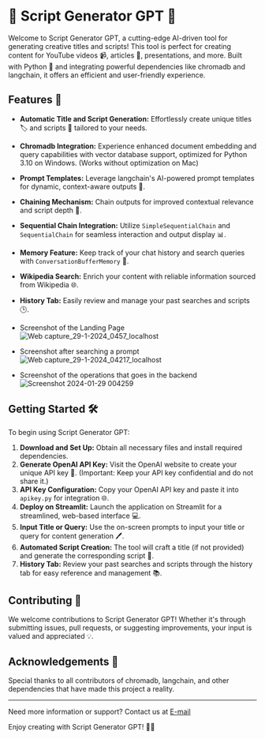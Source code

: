 # 🌟 Script Generator GPT 🌟

Welcome to Script Generator GPT, a cutting-edge AI-driven tool for generating creative titles and scripts! This tool is perfect for creating content for YouTube videos 📹, articles 📰, presentations, and more. Built with Python 🐍 and integrating powerful dependencies like chromadb and langchain, it offers an efficient and user-friendly experience.
      
## Features 🚀           
  
- **Automatic Title and Script Generation:** Effortlessly create unique titles 🏷️ and scripts 📝 tailored to your needs.
- **Chromadb Integration:** Experience enhanced document embedding and query capabilities with vector database support, optimized for Python 3.10 on Windows. (Works without optimization on Mac)
- **Prompt Templates:** Leverage langchain's AI-powered prompt templates for dynamic, context-aware outputs 🤖.
- **Chaining Mechanism:** Chain outputs for improved contextual relevance and script depth 🔄.
- **Sequential Chain Integration:** Utilize `SimpleSequentialChain` and `SequentialChain` for seamless interaction and output display 📊.
- **Memory Feature:** Keep track of your chat history and search queries with `ConversationBufferMemory` 🧵.      
- **Wikipedia Search:** Enrich your content with reliable information sourced from Wikipedia 🌐.
- **History Tab:** Easily review and manage your past searches and scripts 🕒.

- Screenshot of the Landing Page       
![Web capture_29-1-2024_0457_localhost](https://github.com/rugwed09/Script-Generator-GPT-/assets/51815382/b3830fb3-ea91-45d9-8660-2505a7cdfcc3)
  
- Screenshot after searching a prompt   
![Web capture_29-1-2024_04217_localhost](https://github.com/rugwed09/Script-Generator-GPT-/assets/51815382/04b2b200-6748-49d6-a67a-d08afde4c556)

- Screenshot of the operations that goes in the backend         
![Screenshot 2024-01-29 004259](https://github.com/rugwed09/Script-Generator-GPT-/assets/51815382/a6a6ae8d-ea6f-4971-a127-8da4e9fc565b)



## Getting Started 🛠️     

To begin using Script Generator GPT:      
          
1. **Download and Set Up:** Obtain all necessary files and install required dependencies.
2. **Generate OpenAI API Key:** Visit the OpenAI website to create your unique API key 🔑. (Important: Keep your API key confidential and do not share it.)
3. **API Key Configuration:** Copy your OpenAI API key and paste it into `apikey.py` for integration 🌐.
4. **Deploy on Streamlit:** Launch the application on Streamlit for a streamlined, web-based interface 💻.
5. **Input Title or Query:** Use the on-screen prompts to input your title or query for content generation 🖊️.
6. **Automated Script Creation:** The tool will craft a title (if not provided) and generate the corresponding script 📜.
7. **History Tab:** Review your past searches and scripts through the history tab for easy reference and management 📚.

## Contributing 🤝

We welcome contributions to Script Generator GPT! Whether it's through submitting issues, pull requests, or suggesting improvements, your input is valued and appreciated 💡.



## Acknowledgements 🙏

Special thanks to all contributors of chromadb, langchain, and other dependencies that have made this project a reality.

---

Need more information or support? Contact us at [E-mail](rugwedpimpale@gmail.com)

Enjoy creating with Script Generator GPT! 🎉🚀
